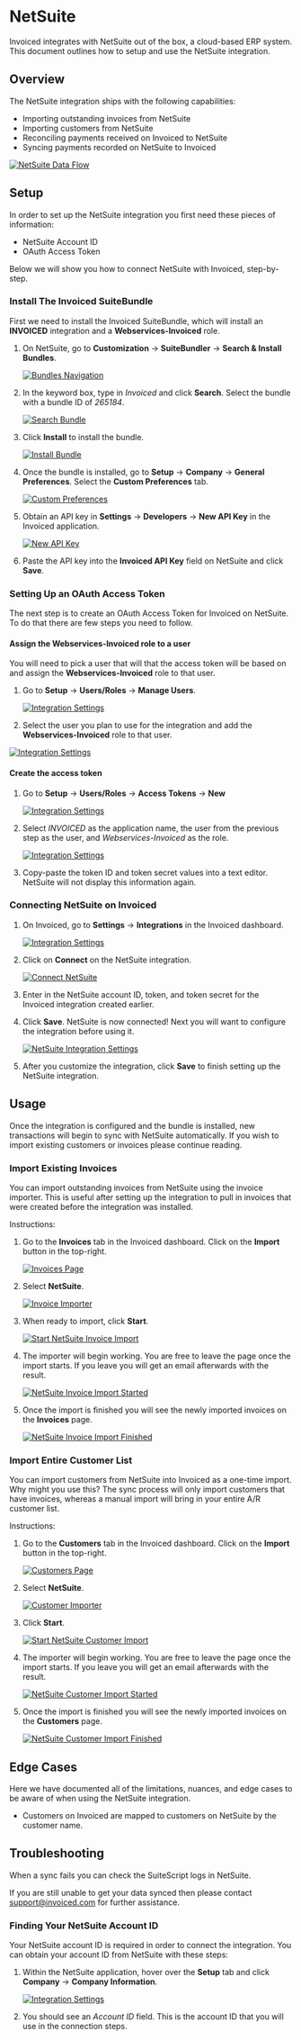 # NetSuite

Invoiced integrates with NetSuite out of the box, a cloud-based ERP system. This document outlines how to setup and use the NetSuite integration.

## Overview

The NetSuite integration ships with the following capabilities:

- Importing outstanding invoices from NetSuite
- Importing customers from NetSuite
- Reconciling payments received on Invoiced to NetSuite
- Syncing payments recorded on NetSuite to Invoiced

[![NetSuite Data Flow](/docs/img/netsuite-object-mapping.png)](/docs/img/netsuite-object-mapping.png)

## Setup

In order to set up the NetSuite integration you first need these pieces of information:
- NetSuite Account ID
- OAuth Access Token

Below we will show you how to connect NetSuite with Invoiced, step-by-step.

### Install The Invoiced SuiteBundle
First we need to install the Invoiced SuiteBundle, which will install an **INVOICED** integration and a **Webservices-Invoiced** role.

1. On NetSuite, go to **Customization** &rarr; **SuiteBundler** &rarr; **Search & Install Bundles**.

   [![Bundles Navigation](/docs/img/netsuite-suite-bundle.png)](/docs/img/netsuite-suite-bundle.png)

2. In the keyword box, type in *Invoiced* and click **Search**.  Select the bundle with a bundle ID of *265184*.
 
   [![Search Bundle](/docs/img/netsuite-choose-invoiced.png)](/docs/img/netsuite-choose-invoiced.png)

3. Click **Install** to install the bundle.

   [![Install Bundle](/docs/img/netsuite-bundle-install.png)](/docs/img/netsuite-bundle-install.png)

4. Once the bundle is installed, go to **Setup** &rarr; **Company** &rarr; **General Preferences**. Select the **Custom Preferences** tab.

   [![Custom Preferences](/docs/img/netsuite-custom-preferences.png)](/docs/img/netsuite-custom-preferences.png)

5. Obtain an API key in **Settings** &rarr; **Developers** &rarr; **New API Key** in the Invoiced application.

   [![New API Key](/docs/img/netsuite-new-api-key.png)](/docs/img/netsuite-new-api-key.png)

6. Paste the API key into the **Invoiced API Key** field on NetSuite and click **Save**.

### Setting Up an OAuth Access Token

The next step is to create an OAuth Access Token for Invoiced on NetSuite. To do that there are few steps you need to follow.

#### Assign the Webservices-Invoiced role to a user

You will need to pick a user that will that the access token will be based on and assign the **Webservices-Invoiced** role to that user.

1. Go to **Setup** &rarr; **Users/Roles** &rarr; **Manage Users**.

   [![Integration Settings](/docs/img/netsuite-manage-users.png)](/docs/img/netsuite-manage-users.png)

2.  Select the user you plan to use for the integration and add the **Webservices-Invoiced** role to that user.

   [![Integration Settings](/docs/img/netsuite-user-add-webservices.png)](/docs/img/netsuite-user-add-webservices.png)

#### Create the access token

1. Go to **Setup** &rarr; **Users/Roles** &rarr; **Access Tokens** &rarr; **New**

   [![Integration Settings](/docs/img/netsuite-create-accesstoken.png)](/docs/img/netsuite-create-accesstoken.png)

2. Select *INVOICED* as the application name, the user from the previous step as the user, and *Webservices-Invoiced* as the role.

   [![Integration Settings](/docs/img/netsuite-add-access-token.png)](/docs/img/netsuite-add-access-token.png)

3. Copy-paste the token ID and token secret values into a text editor. NetSuite will not display this information again.

### Connecting NetSuite on Invoiced

1. On Invoiced, go to **Settings** &rarr; **Integrations** in the Invoiced dashboard.

   [![Integration Settings](/docs/img/integration-settings.png)](/docs/img/integration-settings.png)

2. Click on **Connect** on the NetSuite integration.

   [![Connect NetSuite](/docs/img/connect-netsuite.png)](/docs/img/connect-netsuite.png)

3. Enter in the NetSuite account ID, token, and token secret for the Invoiced integration created earlier.

4. Click **Save**. NetSuite is now connected! Next you will want to configure the integration before using it.

   [![NetSuite Integration Settings](/docs/img/netsuite-integration-settings.png)](/docs/img/netsuite-integration-settings.png)

5. After you customize the integration, click **Save** to finish setting up the NetSuite integration.

## Usage

Once the integration is configured and the bundle is installed, new transactions will begin to sync with NetSuite automatically. If you wish to import existing customers or invoices please continue reading.

### Import Existing Invoices

You can import outstanding invoices from NetSuite using the invoice importer. This is useful after setting up the integration to pull in invoices that were created before the integration was installed.

Instructions:

1. Go to the **Invoices** tab in the Invoiced dashboard. Click on the **Import** button in the top-right.

   [![Invoices Page](/docs/img/invoices-header.png)](/docs/img/invoices-header.png)

2. Select **NetSuite**.

   [![Invoice Importer](/docs/img/invoice-importer.png)](/docs/img/invoice-importer.png)

3. When ready to import, click **Start**.

   [![Start NetSuite Invoice Import](/docs/img/netsuite-invoice-importer-options.png)](/docs/img/netsuite-invoice-importer-options.png)

4. The importer will begin working. You are free to leave the page once the import starts. If you leave you will get an email afterwards with the result.

   [![NetSuite Invoice Import Started](/docs/img/netsuite-invoice-importer-pending.png)](/docs/img/netsuite-invoice-importer-pending.png)

5. Once the import is finished you will see the newly imported invoices on the **Invoices** page.

   [![NetSuite Invoice Import Finished](/docs/img/netsuite-invoice-importer-finished.png)](/docs/img/netsuite-invoice-importer-finished.png)

### Import Entire Customer List

You can import customers from NetSuite into Invoiced as a one-time import. Why might you use this? The sync process will only import customers that have invoices, whereas a manual import will bring in your entire A/R customer list.

Instructions:

1. Go to the **Customers** tab in the Invoiced dashboard. Click on the **Import** button in the top-right.

   [![Customers Page](/docs/img/customers-header.png)](/docs/img/customers-header.png)

2. Select **NetSuite**.

   [![Customer Importer](/docs/img/customer-importer.png)](/docs/img/customer-importer.png)

3. Click **Start**.

   [![Start NetSuite Customer Import](/docs/img/netsuite-customer-importer.png)](/docs/img/netsuite-customer-importer.png)

4. The importer will begin working. You are free to leave the page once the import starts. If you leave you will get an email afterwards with the result.

   [![NetSuite Customer Import Started](/docs/img/netsuite-customer-importer-pending.png)](/docs/img/netsuite-customer-importer-pending.png)

5. Once the import is finished you will see the newly imported invoices on the **Customers** page.

   [![NetSuite Customer Import Finished](/docs/img/netsuite-customer-importer-finished.png)](/docs/img/netsuite-customer-importer-finished.png)

## Edge Cases

Here we have documented all of the limitations, nuances, and edge cases to be aware of when using the NetSuite integration.

- Customers on Invoiced are mapped to customers on NetSuite by the customer name.

## Troubleshooting

When a sync fails you can check the SuiteScript logs in NetSuite.

If you are still unable to get your data synced then please contact [support@invoiced.com](mailto:support@invoiced.com) for further assistance.

### Finding Your NetSuite Account ID

Your NetSuite account ID is required in order to connect the integration. You can obtain your account ID from NetSuite with these steps:

1. Within the NetSuite application, hover over the **Setup** tab and click **Company** &rarr; **Company Information**.

   [![Integration Settings](/docs/img/netsuite-account-id.png)](/docs/img/netsuite-account-id.png)

2. You should see an *Account ID* field. This is the account ID that you will use in the connection steps.